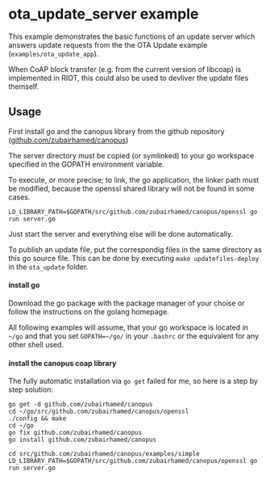 # ota_update_server example

This example demonstrates the basic functions of an update server which answers
update requests from the the OTA Update example (`examples/ota_update_app`).

When CoAP block transfer (e.g. from the current version of libcoap) is
implemented in RIOT, this could also be used to devliver the update files
themself.

## Usage
First install go and the canopus library from the github repository
([github.com/zubairhamed/canopus](https://github.com/zubairhamed/canopus))

The server directory must be copied (or symlinked) to your go workspace
specified in the GOPATH environment variable.

To execute, or more precise; to link, the go application, the linker path must
be modified, because the openssl shared library will not be found in some cases.

```
LD_LIBRARY_PATH=$GOPATH/src/github.com/zubairhamed/canopus/openssl go run server.go
```

Just start the server and everything else will be done automatically.

To publish an update file, put the correspondig files in the same directory as
this go source file. This can be done by executing `make updatefiles-deploy`
in the `ota_update` folder.


#### install go
Download the go package with the package manager of your choise or follow the
instructions on the golang homepage.

All following examples will assume, that your go workspace is located in `~/go`
and that you set `GOPATH=~/go/` in your `.bashrc` or the equivalent for any
other shell used.

#### install the canopus coap library
The fully automatic installation via `go get` failed for me, so here is a step
by step solution:

```
go get -d github.com/zubairhamed/canopus
cd ~/go/src/github.com/zubairhamed/canopus/openssl
./config && make
cd ~/go
go fix github.com/zubairhamed/canopus
go install github.com/zubairhamed/canopus

cd src/github.com/zubairhamed/canopus/examples/simple
LD_LIBRARY_PATH=$GOPATH/src/github.com/zubairhamed/canopus/openssl go run server.go
```
